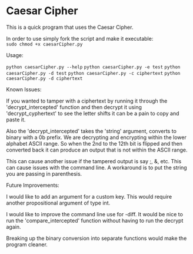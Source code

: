 Caesar Cipher 
==============

This is a quick program that uses the Caesar Cipher.

In order to use simply fork the script and make it executable:  
`sudo chmod +x caesarCipher.py `  
  

Usage: 

`python caesarCipher.py --help`
`python caesarCipher.py -e test`
`python caesarCipher.py -d test`
`python caesarCipher.py -c ciphertext`
`python caesarCipher.py -d ciphertext`


Known Issues:

If you wanted to tamper with a ciphertext by running it through the 'decrypt_intercepted' 
function and then decrypt it using 'decrypt_cyphertext' to see the letter shifts it can be
a pain to copy and paste it. 

Also the 'decrypt_intercepted' takes the 'string' argument, converts to binary with a 0b prefix.
We are decrypting and encrypting within the lower alphabet ASCII range. So when the 2nd to the
12th bit is flipped and then converted back it can produce an output that is not within the ASCII range. 

This can cause another issue if the tampered output is say ;, &, etc. This can cause issues with the command line. 
A workaround is to put the string you are passing in parenthesis. 


Future Improvements:

I would like to add an argument for a custom key. This would require another propositional argument of type int.  

I would like to improve the command line use for -diff. It would be nice to run the 'compare_intercepted' function 
without having to run the decrypt again. 

Breaking up the binary conversion into separate functions would make the program cleaner.

